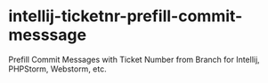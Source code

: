 # intellij-ticketnr-prefill-commit-messsage
Prefill Commit Messages with Ticket Number from Branch for Intellij, PHPStorm, Webstorm, etc.
